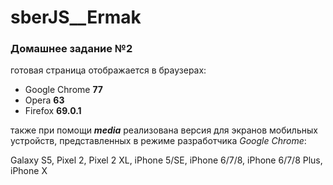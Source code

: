 sberJS__Ermak
======================

### Домашнее задание №2
готовая страница отображается в браузерах:
* Google Chrome **77**
* Opera **63**
* Firefox **69.0.1**

также при помощи ***media*** реализована версия для экранов мобильных устройств, представленных в режиме разработчика _Google_ _Chrome_:

Galaxy S5, Pixel 2, Pixel 2 XL, iPhone 5/SE, iPhone 6/7/8, iPhone 6/7/8 Plus, iPhone X
